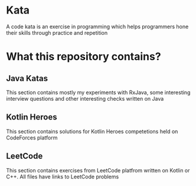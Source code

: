 # Kata
A code kata is an exercise in programming which helps programmers hone their skills through practice and repetition

# What this repository contains?

## Java Katas
This section contains mostly my experiments with RxJava, some interesting interview questions and other interesting checks written on Java

## Kotlin Heroes
This section contains solutions for Kotlin Heroes competetions held on CodeForces platform

## LeetCode
This section contains exercises from LeetCode platfrom written on Kotlin or C++. All files have links to LeetCode problems

